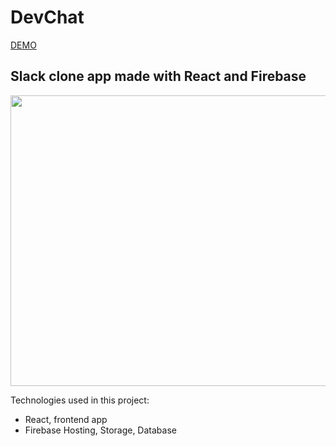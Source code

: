 # DevChat

[DEMO](https://places-mern-c8f5b.web.app/)

## Slack clone app made with React and Firebase

<p align="center">
  <img width="960" height="465" src="https://i.imgur.com/EwXk7Zj.png">
</p>

Technologies used in this project:

- React, frontend app
- Firebase Hosting, Storage, Database
